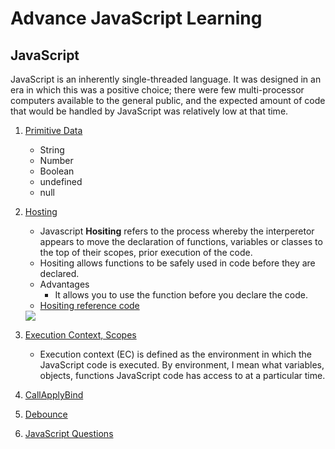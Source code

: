 # Advance JavaScript Learning 

## JavaScript 
JavaScript is an inherently single-threaded language. It was designed in an era in which this was a positive choice; there were few multi-processor computers available to the general public, and the expected amount of code that would be handled by JavaScript was relatively low at that time.

1. [Primitive Data](./Primitive/primitive.js)
    - String 
    - Number
    - Boolean 
    - undefined 
    - null 

2. [Hosting](./Hositing)
    - Javascript <strong>Hositing</strong> refers to the process whereby the interperetor appears to move the declaration of functions, variables or classes to the top of their scopes, prior execution of the code. 
    - Hositing allows functions to be safely used in code before they are declared. 
    - Advantages 
        - It allows you to use the function before you declare the code. 
    - [Hositing reference code](./Hositing/Hositing.js)

    <img src="https://miro.medium.com/max/936/0*1Owmr4IISVyAA-9y.png" /> 

3. [Execution Context, Scopes ](./Execution-Context)
    - Execution context (EC) is defined as the environment in which the JavaScript code is executed. By environment, I mean what variables, objects, functions JavaScript code has access to at a particular time.

4. [CallApplyBind](./CallApplyBind/)

5. [Debounce](./debounce/)

6. [JavaScript Questions](./JavaScript%20Questions%20/)
